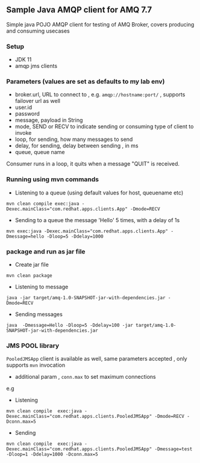 ## Sample Java AMQP client for AMQ 7.7 

Simple java POJO AMQP client for testing of AMQ Broker, covers producing and consuming usecases

### Setup

- JDK 11
- amqp jms clients

### Parameters  (values are set as defaults to my lab env)

- broker.url, URL to connect to , e.g. `amqp://hostname:port/` , supports failover url as well
- user.id
- password 
- message, payload in String
- mode, SEND or RECV to indicate sending or consuming type of client to invoke
- loop, for sending, how many messages to send
- delay, for sending, delay between sending , in ms
- queue, queue name 

Consumer runs in a loop, it quits when a message "QUIT" is received.

### Running using mvn commands

- Listening to a queue (using default values for host, queuename etc)

`mvn clean compile exec:java -Dexec.mainClass="com.redhat.apps.clients.App" -Dmode=RECV`

- Sending to a queue the message 'Hello' 5 times, with a delay of 1s

`mvn exec:java -Dexec.mainClass="com.redhat.apps.clients.App" -Dmessage=hello -Dloop=5 -Ddelay=1000`

### package and run as jar file

- Create jar file

`mvn clean package`

- Listening to message 

`java -jar target/amq-1.0-SNAPSHOT-jar-with-dependencies.jar -Dmode=RECV`

- Sending messages 

`java  -Dmessage=Hello -Dloop=5 -Ddelay=100 -jar target/amq-1.0-SNAPSHOT-jar-with-dependencies.jar `


### JMS POOL library

`PooledJMSApp` client is available as well, same parameters accepted , only supports `mvn` invocation

- additional param , `conn.max` to set maximum connections

e.g 

- Listening

`mvn clean compile  exec:java -Dexec.mainClass="com.redhat.apps.clients.PooledJMSApp" -Dmode=RECV -Dconn.max=5`

- Sending 

`mvn clean compile  exec:java -Dexec.mainClass="com.redhat.apps.clients.PooledJMSApp" -Dmessage=test -Dloop=1 -Ddelay=1000 -Dconn.max=5`